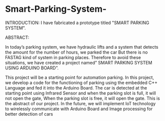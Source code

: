 # Smart-Parking-System-
INTRODUCTION:
I have fabricated a prototype titled "SMART PARKING SYSTEM".

ABSTRACT:

In today’s parking system, we have hydraulic lifts and a system that detects the amount 
for the number of hours, we parked the car But there is no FASTAG kind of system in 
parking places.
Therefore to avoid these situations, we have created a project named” SMART 
PARKING SYSTEM USING ARDUINO BOARD”. 

This project will be a starting point 
for automation parking.
In this project, we develop a code for the functioning of parking 
using the embedded C++ Language and fed it into the Arduino Board.
The car is detected 
at the starting point using Infrared Sensor and when the parking slot is full, it will not 
open the gate, When the parking slot is free, it will open the gate. This is the abstract of 
our project.
In the future, we will implement IoT technology to wirelessly communicate with Arduino 
Board and Image processing for better detection of cars
